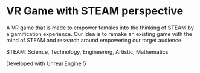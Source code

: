 # VR Game with STEAM perspective

A VR game that is made to empower females into the thinking of STEAM by a gamification experience. Our idea is to remake an existing game with the mind of STEAM and research around empowering our target audience.

STEAM: Science, Technology, Engineering, Artistic, Mathematics

Developed with Unreal Engine 5
